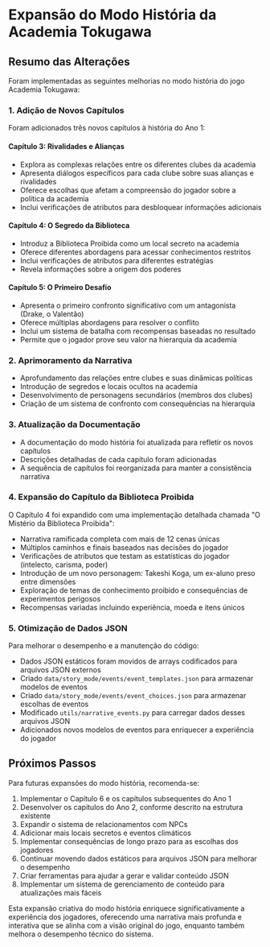 # Expansão do Modo História da Academia Tokugawa

## Resumo das Alterações

Foram implementadas as seguintes melhorias no modo história do jogo Academia Tokugawa:

### 1. Adição de Novos Capítulos

Foram adicionados três novos capítulos à história do Ano 1:

#### Capítulo 3: Rivalidades e Alianças
- Explora as complexas relações entre os diferentes clubes da academia
- Apresenta diálogos específicos para cada clube sobre suas alianças e rivalidades
- Oferece escolhas que afetam a compreensão do jogador sobre a política da academia
- Inclui verificações de atributos para desbloquear informações adicionais

#### Capítulo 4: O Segredo da Biblioteca
- Introduz a Biblioteca Proibida como um local secreto na academia
- Oferece diferentes abordagens para acessar conhecimentos restritos
- Inclui verificações de atributos para diferentes estratégias
- Revela informações sobre a origem dos poderes

#### Capítulo 5: O Primeiro Desafio
- Apresenta o primeiro confronto significativo com um antagonista (Drake, o Valentão)
- Oferece múltiplas abordagens para resolver o conflito
- Inclui um sistema de batalha com recompensas baseadas no resultado
- Permite que o jogador prove seu valor na hierarquia da academia

### 2. Aprimoramento da Narrativa

- Aprofundamento das relações entre clubes e suas dinâmicas políticas
- Introdução de segredos e locais ocultos na academia
- Desenvolvimento de personagens secundários (membros dos clubes)
- Criação de um sistema de confronto com consequências na hierarquia

### 3. Atualização da Documentação

- A documentação do modo história foi atualizada para refletir os novos capítulos
- Descrições detalhadas de cada capítulo foram adicionadas
- A sequência de capítulos foi reorganizada para manter a consistência narrativa

### 4. Expansão do Capítulo da Biblioteca Proibida

O Capítulo 4 foi expandido com uma implementação detalhada chamada "O Mistério da Biblioteca Proibida":

- Narrativa ramificada completa com mais de 12 cenas únicas
- Múltiplos caminhos e finais baseados nas decisões do jogador
- Verificações de atributos que testam as estatísticas do jogador (intelecto, carisma, poder)
- Introdução de um novo personagem: Takeshi Koga, um ex-aluno preso entre dimensões
- Exploração de temas de conhecimento proibido e consequências de experimentos perigosos
- Recompensas variadas incluindo experiência, moeda e itens únicos

### 5. Otimização de Dados JSON

Para melhorar o desempenho e a manutenção do código:

- Dados JSON estáticos foram movidos de arrays codificados para arquivos JSON externos
- Criado `data/story_mode/events/event_templates.json` para armazenar modelos de eventos
- Criado `data/story_mode/events/event_choices.json` para armazenar escolhas de eventos
- Modificado `utils/narrative_events.py` para carregar dados desses arquivos JSON
- Adicionados novos modelos de eventos para enriquecer a experiência do jogador

## Próximos Passos

Para futuras expansões do modo história, recomenda-se:

1. Implementar o Capítulo 6 e os capítulos subsequentes do Ano 1
2. Desenvolver os capítulos do Ano 2, conforme descrito na estrutura existente
3. Expandir o sistema de relacionamentos com NPCs
4. Adicionar mais locais secretos e eventos climáticos
5. Implementar consequências de longo prazo para as escolhas dos jogadores
6. Continuar movendo dados estáticos para arquivos JSON para melhorar o desempenho
7. Criar ferramentas para ajudar a gerar e validar conteúdo JSON
8. Implementar um sistema de gerenciamento de conteúdo para atualizações mais fáceis

Esta expansão criativa do modo história enriquece significativamente a experiência dos jogadores, oferecendo uma narrativa mais profunda e interativa que se alinha com a visão original do jogo, enquanto também melhora o desempenho técnico do sistema.
